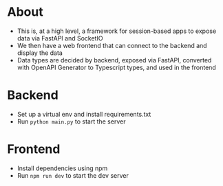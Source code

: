 # About
- This is, at a high level, a framework for session-based apps to expose data via FastAPI and SocketIO
- We then have a web frontend that can connect to the backend and display the data
- Data types are decided by backend, exposed via FastAPI, converted with OpenAPI Generator to Typescript types, and used in the frontend

# Backend
- Set up a virtual env and install requirements.txt
- Run `python main.py` to start the server

# Frontend
- Install dependencies using npm
- Run `npm run dev` to start the dev server